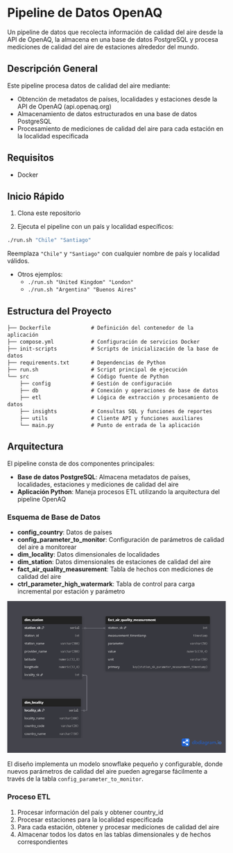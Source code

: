 # Pipeline de Datos OpenAQ

Un pipeline de datos que recolecta información de calidad del aire desde la API de OpenAQ, la almacena en una base de datos PostgreSQL y procesa mediciones de calidad del aire de estaciones alrededor del mundo.

## Descripción General

Este pipeline procesa datos de calidad del aire mediante:
- Obtención de metadatos de países, localidades y estaciones desde la API de OpenAQ (api.openaq.org)
- Almacenamiento de datos estructurados en una base de datos PostgreSQL
- Procesamiento de mediciones de calidad del aire para cada estación en la localidad especificada

## Requisitos

- Docker

## Inicio Rápido

1. Clona este repositorio

2. Ejecuta el pipeline con un país y localidad específicos:

```bash
./run.sh "Chile" "Santiago"
```

Reemplaza `"Chile"` y `"Santiago"` con cualquier nombre de país y localidad válidos.

- Otros ejemplos:
  - `./run.sh "United Kingdom" "London"`
  - `./run.sh "Argentina" "Buenos Aires"`

## Estructura del Proyecto

```
├── Dockerfile             # Definición del contenedor de la aplicación
├── compose.yml            # Configuración de servicios Docker
├── init-scripts           # Scripts de inicialización de la base de datos
├── requirements.txt       # Dependencias de Python
├── run.sh                 # Script principal de ejecución
└── src                    # Código fuente de Python
    ├── config             # Gestión de configuración
    ├── db                 # Conexión y operaciones de base de datos
    ├── etl                # Lógica de extracción y procesamiento de datos
    ├── insights           # Consultas SQL y funciones de reportes
    ├── utils              # Cliente API y funciones auxiliares
    └── main.py            # Punto de entrada de la aplicación
```

## Arquitectura

El pipeline consta de dos componentes principales:
- **Base de datos PostgreSQL**: Almacena metadatos de países, localidades, estaciones y mediciones de calidad del aire
- **Aplicación Python**: Maneja procesos ETL utilizando la arquitectura del pipeline OpenAQ

### Esquema de Base de Datos

- **config_country**: Datos de países
- **config_parameter_to_monitor**: Configuración de parámetros de calidad del aire a monitorear
- **dim_locality**: Datos dimensionales de localidades  
- **dim_station**: Datos dimensionales de estaciones de calidad del aire
- **fact_air_quality_measurement**: Tabla de hechos con mediciones de calidad del aire
- **ctrl_parameter_high_watermark**: Tabla de control para carga incremental por estación y parámetro

![alt text](ER.png)

El diseño implementa un modelo snowflake pequeño y configurable, donde nuevos parámetros de calidad del aire pueden agregarse fácilmente a través de la tabla `config_parameter_to_monitor`.

### Proceso ETL

1. Procesar información del país y obtener country_id
2. Procesar estaciones para la localidad especificada
3. Para cada estación, obtener y procesar mediciones de calidad del aire
4. Almacenar todos los datos en las tablas dimensionales y de hechos correspondientes


